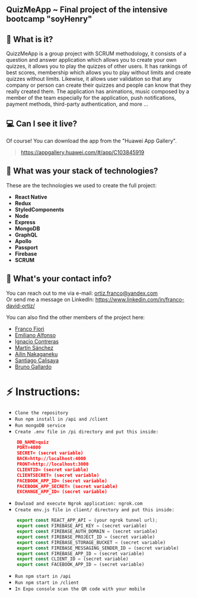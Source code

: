## QuizMeApp ~ Final project of the intensive bootcamp "soyHenry"

## 🤔 What is it?

QuizzMeApp is a group project with SCRUM methodology,
it consists of a question and answer application which
allows you to create your own quizzes, it allows you to
play the quizzes of other users. It has rankings of best scores,
membership which allows you to play without limits and create
quizzes without limits. Likewise, it allows user validation so
that any company or person can create their quizzes and people
can know that they really created them. The application has animations,
music composed by a member of the team especially for the application,
push notifications, payment methods, third-party authentication, and more ...

## 💻 Can I see it live?

Of course! You can download the app from the "Huawei App Gallery".

> https://appgallery.huawei.com/#/app/C103845919

## 🧱 What was your stack of technologies?

These are the technologies we used to create the full project:

-   **React Native**
-   **Redux**
-   **StyledComponents**
-   **Node**
-   **Express**
-   **MongoDB**
-   **GraphQL**
-   **Apollo**
-   **Passport**
-   **Firebase**
-   **SCRUM**

## 💬 What's your contact info?

You can reach out to me via e-mail: ortiz.franco@yandex.com\
Or send me a message on LinkedIn: https://www.linkedin.com/in/franco-david-ortiz/

You can also find the other members of the project here:

-   <a href="https://portfolio-franco-fiori.vercel.app/">Franco Fiori</a>
-   <a href="https://github.com/Aglowkeys">Emiliano Alfonso</a>
-   <a href="https://nc-devw.github.io/portfolio/">Ignacio Contreras</a>
-   <a href="https://github.com/tinsanchez00/">Martín Sánchez</a>
-   <a href="https://github.com/ailinnakaganeku/">Ailin Nakaganeku</a>
-   <a href="https://github.com/ttiago7/">Santiago Calisaya</a>
-   <a href="https://github.com/gallardobruno/">Bruno Gallardo</a>

# ⚡ Instructions:

-   `Clone the repository`
-   `Run npm install in /api and /client`
-   `Run mongoDB service`
-   `Create .env file in /pi directory and put this inside:`

```json
	DB_NAME=quiz
	PORT=4000
	SECRET= (secret variable)
	BACK=http://localhost:4000
	FRONT=http://localhost:3000
	CLIENTID= (secret variable)
	CLIENTSECRET= (secret variable)
	FACEBOOK_APP_ID= (secret variable)
	FACEBOOK_APP_SECRET= (secret variable)
	EXCHANGE_APP_ID= (secret variable)
```

-   `Dowload and execute Ngrok application: ngrok.com`
-   `Create env.js file in client/ directory and put this inside: `

```javascript
	export const REACT_APP_API = (your ngrok tunnel url);
	export const FIREBASE_API_KEY = (secret variable)
	export const FIREBASE_AUTH_DOMAIN = (secret variable)
	export const FIREBASE_PROJECT_ID = (secret variable)
	export const FIREBASE_STORAGE_BUCKET = (secret variable)
	export const FIREBASE_MESSAGING_SENDER_ID = (secret variable)
	export const FIREBASE_APP_ID = (secret variable)
	export const CLIENT_ID = (secret variable)
	export const FACEBOOK_APP_ID = (secret variable)
```

-   `Run npm start in /api`
-   `Run npm start in /client`
-   `In Expo console scan the QR code with your mobile`
